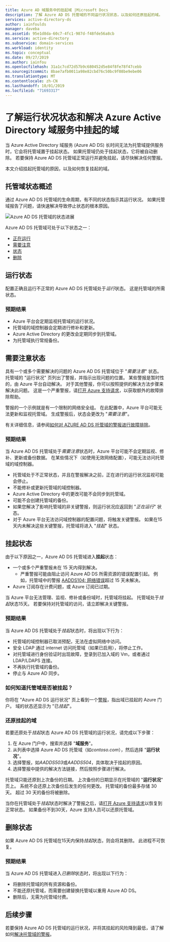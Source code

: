 ```yaml
---
title: Azure AD 域服务中的挂起域 |Microsoft Docs
description: 了解 Azure AD DS 托管域的不同运行状况状态，以及如何还原挂起的域。
services: active-directory-ds
author: iainfoulds
manager: daveba
ms.assetid: 95e1d8da-60c7-4fc1-987d-f48fde56a8cb
ms.service: active-directory
ms.subservice: domain-services
ms.workload: identity
ms.topic: conceptual
ms.date: 09/27/2019
ms.author: iainfou
ms.openlocfilehash: 31a1c7cd72d57b9c680452d5e84f8fe78f47cebb
ms.sourcegitcommit: 8bae7afb0011a98e82cbd76c50bc9f08be9ebe06
ms.translationtype: MT
ms.contentlocale: zh-CN
ms.lasthandoff: 10/01/2019
ms.locfileid: "71693317"
---
```

# <a name="understand-the-health-states-and-resolve-suspended-domains-in-azure-active-directory-domain-services"></a>了解运行状况状态和解决 Azure Active Directory 域服务中挂起的域

当 Azure Active Directory 域服务 (Azure AD DS) 长时间无法为托管域提供服务时，它会将托管域置于挂起状态。 如果托管域仍处于挂起状态，它将被自动删除。 若要保持 Azure AD DS 托管域正常运行并避免挂起，请尽快解决任何警报。

本文介绍挂起托管域的原因，以及如何恢复挂起的域。

## <a name="overview-of-managed-domain-states"></a>托管域状态概述

通过 Azure AD DS 托管域的生命周期，有不同的状态指示其运行状况。 如果托管域报告了问题，请快速解决导致停止状态的根本原因。

![Azure AD DS 托管域的状态进展](media/active-directory-domain-services-suspension/suspension-timeline.PNG)

Azure AD DS 托管域可处于以下状态之一：

* [正在运行](#running-state)
* [需要注意](#needs-attention-state)
* [状态](#suspended-state)
* [删除](#deleted-state)

## <a name="running-state"></a>运行状态

配置正确且运行不正常的 Azure AD DS 托管域处于*运行*状态。 这是托管域的所需状态。

### <a name="what-to-expect"></a>预期结果

* Azure 平台会定期监视托管域的运行状况。
* 托管域的域控制器会定期进行修补和更新。
* Azure Active Directory 的更改会定期同步到托管域。
* 为托管域执行常规备份。

## <a name="needs-attention-state"></a>需要注意状态

具有一个或多个需要解决的问题的 Azure AD DS 托管域位于 "*需要注意*" 状态。 托管域的 "运行状况" 页列出了警报，并指示出现问题的位置。 某些警报是暂时性的，由 Azure 平台自动解决。 对于其他警报，你可以按照提供的解决方法步骤来解决此问题。 这是一个严重警报，请[打开 Azure 支持请求][azure-support]，以获取额外的故障排除帮助。

警报的一个示例就是有一个限制的网络安全组。 在此配置中，Azure 平台可能无法更新和监视托管域。 生成警报后，状态会更改为 "*需要注意*"。

有关详细信息，请参阅[如何对 AZURE AD DS 托管域的警报进行故障排除][resolve-alerts]。

### <a name="what-to-expect"></a>预期结果

当 Azure AD DS 托管域处于*需要注意*状态时，Azure 平台可能不会定期监视、修补、更新或备份数据。 在某些情况下（如使用无效网络配置），可能无法访问托管域的域控制器。

* 托管域处于不正常状态，并且在警报解决之前，正在进行的运行状况监视可能会停止。
* 不能修补或更新托管域的域控制器。
* Azure Active Directory 中的更改可能不会同步到托管域。
* 可能不会创建托管域的备份。
* 如果您解决了影响托管域的非关键警报，则运行状况应返回到 "*正在运行*" 状态。
* 对于 Azure 平台无法访问域控制器的配置问题，将触发关键警报。 如果在15天内未解决这些关键警报，托管域将进入 "*挂起*" 状态。

## <a name="suspended-state"></a>挂起状态

由于以下原因之一，Azure AD DS 托管域进入**挂起**状态：

* 一个或多个严重警报未在 15 天内得到解决。
    * 严重警报可能由阻止访问 Azure AD DS 所需资源的错误配置引起。 例如，托管域中的警报 [AADDS104: 网络错误][alert-nsg]超过 15 天未解决。
* Azure 订阅存在计费问题，或 Azure 订阅已过期。

当 Azure 平台无法管理、监视、修补或备份域时，托管域将挂起。 托管域处于*挂起*状态15天。 若要保持对托管域的访问，请立即解决关键警报。

### <a name="what-to-expect"></a>预期结果

当 Azure AD DS 托管域处于*挂起*状态时，将出现以下行为：

* 托管域的域控制器已取消预配，无法在虚拟网络中访问。
* 安全 LDAP 通过 internet 访问托管域（如果已启用），将停止工作。
* 对托管域进行身份验证时出现故障，登录到已加入域的 Vm，或者通过 LDAP/LDAPS 连接。
* 不再执行托管域的备份。
* 停止与 Azure AD 同步。

### <a name="how-do-you-know-if-your-managed-domain-is-suspended"></a>如何知道托管域是否被挂起？

你将在 "Azure AD DS 运行状况" 页上看到一个[警报][resolve-alerts]，指出域已挂起的 Azure 门户。 域的状态还显示为 "已*挂起*"。

### <a name="restore-a-suspended-domain"></a>还原挂起的域

若要还原处于*挂起*状态 Azure AD DS 托管域的运行状况，请完成以下步骤：

1. 在 Azure 门户中，搜索并选择 "**域服务**"。
1. 从列表中选择 Azure AD DS 托管域（如*contoso.com*），然后选择 "**运行状况**"。
1. 选择警报，如*AADDS503*或*AADDS504*，具体取决于挂起的原因。
1. 选择警报中提供的解决方法链接，然后按照步骤进行解决。

托管域只能还原到上次备份的日期。 上次备份的日期显示在托管域的 "**运行状况**" 页上。 系统不会还原上次备份后发生的任何更改。 托管域的备份最多存储 30 天。 超过 30 天的备份将被删除。

当你在托管域处于*挂起*状态时解决了警报之后，请[打开 Azure 支持请求][azure-support]以恢复到正常状态。 如果备份不到30天，Azure 支持人员可以还原托管域。

## <a name="deleted-state"></a>删除状态

如果 Azure AD DS 托管域在15天内保持*挂起*状态，则会将其删除。 此进程不可恢复。

### <a name="what-to-expect"></a>预期结果

当 Azure AD DS 托管域进入*已删除*状态时，将出现以下行为：

* 将删除托管域的所有资源和备份。
* 不能还原托管域，而需要创建替换托管域以重用 Azure AD DS。
* 删除后，无需为托管域付费。

## <a name="next-steps"></a>后续步骤

若要保持 Azure AD DS 托管域的运行状况，并将其挂起的风险降到最低，请了解如何[解决托管域的警报][resolve-alerts]。

<!-- INTERNAL LINKS -->
[alert-nsg]: alert-nsg.md
[azure-support]: ../active-directory/fundamentals/active-directory-troubleshooting-support-howto.md
[resolve-alerts]: troubleshoot-alerts.md
